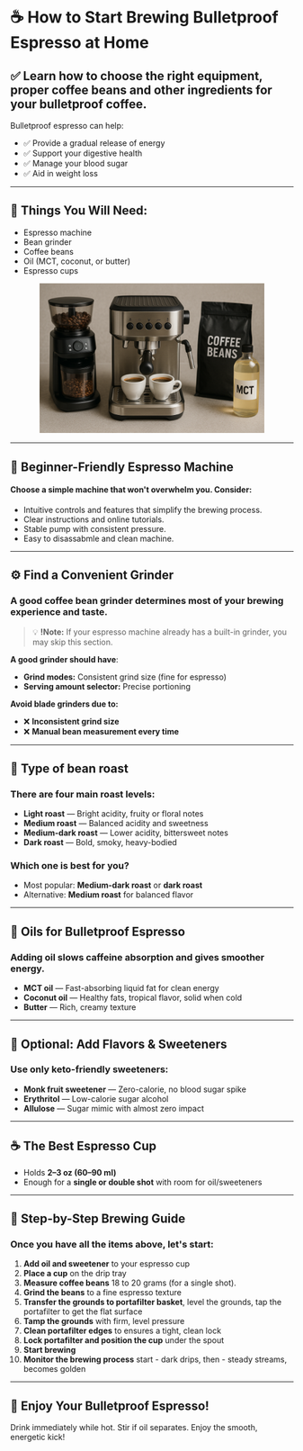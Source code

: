 # ☕ How to Start Brewing Bulletproof Espresso at Home
## ✅ Learn how to choose the right equipment, proper coffee beans and other ingredients for your bulletproof coffee.
Bulletproof espresso can help:
- ✅ Provide a gradual release of energy
- ✅ Support your digestive health
- ✅ Manage your blood sugar
- ✅ Aid in weight loss

---

## 🧰 Things You Will Need:
- Espresso machine
- Bean grinder
- Coffee beans
- Oil (MCT, coconut, or butter)
- Espresso cups

<p align='center'>
<img src="media/bulletproof_coffee_items.png" alt="Coffee Setup" width="400">
</p>

---

## 🔧 Beginner-Friendly Espresso Machine
#### Choose a simple machine that won't overwhelm you. Consider:
- Intuitive controls and features that simplify the brewing process.
- Clear instructions and online tutorials.
- Stable pump with consistent pressure.
- Easy to disassabmle and clean machine.

---

## ⚙️ Find a Convenient Grinder
### A good coffee bean grinder determines most of your brewing experience and taste.
> 💡 **!Note:** If your espresso machine already has a built-in grinder, you may skip this section.

**A good grinder should have**:
- **Grind modes:** Consistent grind size (fine for espresso)
- **Serving amount selector:** Precise portioning

**Avoid blade grinders due to:**
- ❌ **Inconsistent grind size**
- ❌ **Manual bean measurement every time**

---

## 🌱 Type of bean roast
### There are four main roast levels:
- **Light roast** — Bright acidity, fruity or floral notes  
- **Medium roast** — Balanced acidity and sweetness  
- **Medium-dark roast** — Lower acidity, bittersweet notes  
- **Dark roast** — Bold, smoky, heavy-bodied  

### Which one is best for you?
- Most popular: **Medium-dark roast** or **dark roast**
- Alternative: **Medium roast** for balanced flavor

---

## 🧈 Oils for Bulletproof Espresso
### Adding oil slows caffeine absorption and gives smoother energy.
- **MCT oil** — Fast-absorbing liquid fat for clean energy 
- **Coconut oil** — Healthy fats, tropical flavor, solid when cold
- **Butter** — Rich, creamy texture

---

## 🍬 Optional: Add Flavors & Sweeteners
### Use only keto-friendly sweeteners:
- **Monk fruit sweetener** — Zero-calorie, no blood sugar spike
- **Erythritol** — Low-calorie sugar alcohol
- **Allulose** — Sugar mimic with almost zero impact

---

## ☕ The Best Espresso Cup

- Holds **2–3 oz (60–90 ml)**  
- Enough for a **single or double shot** with room for oil/sweeteners  

---

## 🧪 Step-by-Step Brewing Guide
### Once you have all the items above, let's start:
1. **Add oil and sweetener** to your espresso cup
2. **Place a cup** on the drip tray
3. **Measure coffee beans** 18 to 20 grams (for a single shot).
4. **Grind the beans** to a fine espresso texture
5. **Transfer the grounds to portafilter basket**, level the grounds, tap the portafilter to get the flat surface
6. **Tamp the grounds** with firm, level pressure
7. **Clean portafilter edges** to ensures a tight, clean lock
8. **Lock portafilter and position the cup** under the spout
9. **Start brewing**
10. **Monitor the brewing process** start - dark drips, then - steady streams, becomes golden

---

## 🎉 Enjoy Your Bulletproof Espresso!
Drink immediately while hot. Stir if oil separates. Enjoy the smooth, energetic kick!